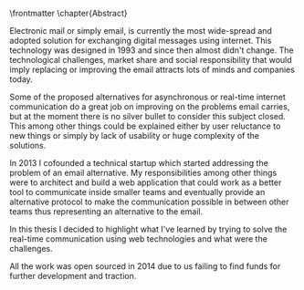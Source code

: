 \frontmatter \chapter{Abstract}

Electronic mail or simply email, is currently the most wide-spread and adopted
solution for exchanging digital messages using internet. This technology was
designed in 1993 and since then almost didn't change. The technological
challenges, market share and social responsibility that would imply replacing
or improving the email attracts lots of minds and companies today.

Some of the proposed alternatives for asynchronous or real-time internet
communication do a great job on improving on the problems email carries, but at
the moment there is no silver bullet to consider this subject closed. This
among other things could be explained either by user reluctance to new things
or simply by lack of usability or huge complexity of the solutions.

In 2013 I cofounded a technical startup which started addressing the problem of
an email alternative. My responsibilities among other things were to architect
and build a web application that could work as a better tool to communicate
inside smaller teams and eventually provide an alternative protocol to make the
communication possible in between other teams thus representing an alternative
to the email.

In this thesis I decided to highlight what I've learned by trying to solve the
real-time communication using web technologies and what were the challenges.

All the work was open sourced in 2014 due to us failing to find funds for
further development and traction.
